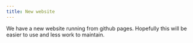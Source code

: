 ```yaml
---
title: New website
---
```


We have a new website running from github pages. Hopefully this will be 
easier to use and less work to maintain.  
